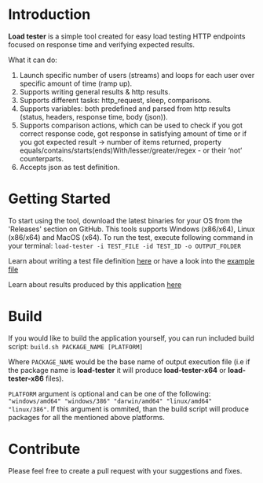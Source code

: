 # Introduction 

**Load tester** is a simple tool created for easy load testing HTTP endpoints focused on response time and verifying expected results.

What it can do:

1. Launch specific number of users (streams) and loops for each user over specific amount of time (ramp up).
2. Supports writing general results & http results.
3. Supports different tasks: http_request, sleep, comparisons.
4. Supports variables: both predefined and parsed from http results (status, headers, response time, body (json)).
5. Supports comparison actions,  which can be used to check if you got correct response code, got response in satisfying amount of time or if you got expected result -> number of items returned, property equals/contains/starts(ends)With/lesser/greater/regex - or their ‘not’ counterparts.
6. Accepts json as test definition.

# Getting Started

To start using the tool, download the latest binaries for your OS from the 'Releases' section on GitHub. This tools supports Windows (x86/x64), Linux (x86/x64) and MacOS (x64).
To run the test, execute following command in your terminal:
`load-tester -i TEST_FILE -id TEST_ID -o OUTPUT_FOLDER`

Learn about writing a test file definition [here](docs/writing-test.md) or have a look into the [example file](examples/input.json)

Learn about results produced by this application [here](docs/reading-results.md)

# Build

If you would like to build the application yourself, you can run included build script:
`build.sh PACKAGE_NAME [PLATFORM]`

Where `PACKAGE_NAME` would be the base name of output execution file (i.e if the package name is **load-tester** it will produce **load-tester-x64** or **load-tester-x86** files).

`PLATFORM` argument is optional and can be one of the following: `"windows/amd64" "windows/386" "darwin/amd64" "linux/amd64" "linux/386"`.
If this argument is ommited, than the build script will produce packages for all the mentioned above platforms.

# Contribute

Please feel free to create a pull request with your suggestions and fixes.